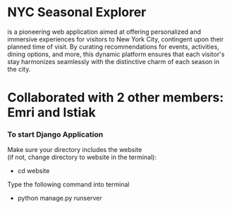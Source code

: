 # NYC Seasonal Explorer 
is a pioneering web application aimed at offering personalized and immersive experiences for visitors to New York City, contingent upon their planned time of visit. 
By curating recommendations for events, activities, dining options, and more, this dynamic platform ensures that each visitor's stay harmonizes seamlessly with the distinctive charm of each season in the city.

# Collaborated with 2 other members: Emri and Istiak

### To start Django Application
Make sure your directory includes the website  
(if not, change directory to website in the terminal):

- cd website

Type the following command into terminal 

- python manage.py runserver 
